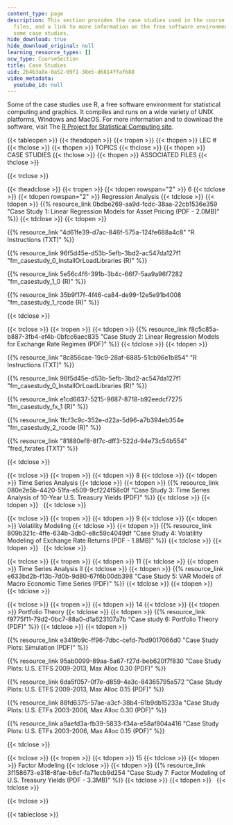 ```yaml
---
content_type: page
description: This section provides the case studies used in the course, associated
  files, and a link to more information on the free software environment used for
  some case studies.
hide_download: true
hide_download_original: null
learning_resource_types: []
ocw_type: CourseSection
title: Case Studies
uid: 2b463a8a-0a52-09f1-38e5-d6814ffaf688
video_metadata:
  youtube_id: null
---
```


Some of the case studies use R, a free software environment for statistical computing and graphics. It compiles and runs on a wide variety of UNIX platforms, Windows and MacOS. For more information and to download the software, visit The [R Project for Statistical Computing site](http://www.r-project.org/).

{{< tableopen >}}
{{< theadopen >}}
{{< tropen >}}
{{< thopen >}}
LEC #
{{< thclose >}}
{{< thopen >}}
TOPICS
{{< thclose >}}
{{< thopen >}}
CASE STUDIES
{{< thclose >}}
{{< thopen >}}
ASSOCIATED FILES
{{< thclose >}}

{{< trclose >}}

{{< theadclose >}}
{{< tropen >}}
{{< tdopen rowspan="2" >}}
6
{{< tdclose >}}
{{< tdopen rowspan="2" >}}
Regression Analysis
{{< tdclose >}}
{{< tdopen >}}
{{% resource_link 0bdbe269-aa9d-fcdc-38aa-22cb1536e359 "Case Study 1: Linear Regression Models for Asset Pricing (PDF - 2.0MB)" %}}
{{< tdclose >}}
{{< tdopen >}}


{{% resource_link "4d61fe39-d7ac-846f-575a-124fe688a4c8" "R Instructions (TXT)" %}}

{{% resource_link 96f5d45e-d53b-5efb-3bd2-ac547da127f1 "fm\_casestudy\_0\_InstallOrLoadLibraries (R)" %}}

{{% resource_link 5e56c4f6-391b-3b4c-66f7-5aa9a96f7282 "fm\_casestudy\_1\_0 (R)" %}}

{{% resource_link 35b9f17f-4f46-ca84-de99-12e5e91b4008 "fm\_casestudy\_1\_rcode (R)" %}}


{{< tdclose >}}

{{< trclose >}}
{{< tropen >}}
{{< tdopen >}}
{{% resource_link f8c5c85a-b887-3fb4-ef4b-0bfcc6aec835 "Case Study 2: Linear Regression Models for Exchange Rate Regimes (PDF)" %}}
{{< tdclose >}}
{{< tdopen >}}


{{% resource_link "8c856cae-19c9-28af-6885-51cb96e1b854" "R Instructions (TXT)" %}}

{{% resource_link 96f5d45e-d53b-5efb-3bd2-ac547da127f1 "fm\_casestudy\_0\_InstallOrLoadLibraries (R)" %}}

{{% resource_link e1cd6637-5215-9687-8718-b92eedcf7275 "fm\_casestudy\_fx\_1 (R)" %}}

{{% resource_link 1fcf3c9c-352e-d22a-5d96-a7b394eb354e "fm\_casestudy\_2\_rcode (R)" %}}

{{% resource_link "81880ef8-8f7c-dff3-522d-94e73c54b554" "fred\_fxrates (TXT)" %}}


{{< tdclose >}}

{{< trclose >}}
{{< tropen >}}
{{< tdopen >}}
8
{{< tdclose >}}
{{< tdopen >}}
Time Series Analysis
{{< tdclose >}}
{{< tdopen >}}
{{% resource_link 080e2e5b-4420-51fa-e509-9cf224f58c0f "Case Study 3: Time Series Analysis of 10-Year U.S. Treasury Yields (PDF)" %}}
{{< tdclose >}}
{{< tdopen >}}
 
{{< tdclose >}}

{{< trclose >}}
{{< tropen >}}
{{< tdopen >}}
9
{{< tdclose >}}
{{< tdopen >}}
Volatility Modeling
{{< tdclose >}}
{{< tdopen >}}
{{% resource_link 809b321c-4ffe-634b-3db0-e8c59c4049df "Case Study 4: Volatility Modeling of Exchange Rate Returns (PDF - 1.8MB)" %}}
{{< tdclose >}}
{{< tdopen >}}
 
{{< tdclose >}}

{{< trclose >}}
{{< tropen >}}
{{< tdopen >}}
11
{{< tdclose >}}
{{< tdopen >}}
Time Series Analysis II
{{< tdclose >}}
{{< tdopen >}}
{{% resource_link e633bd2b-f13b-7d0b-9d80-67f6b00db398 "Case Study 5: VAR Models of Macro Economic Time Series (PDF)" %}}
{{< tdclose >}}
{{< tdopen >}}
 
{{< tdclose >}}

{{< trclose >}}
{{< tropen >}}
{{< tdopen >}}
14
{{< tdclose >}}
{{< tdopen >}}
Portfolio Theory
{{< tdclose >}}
{{< tdopen >}}
{{% resource_link f9775f11-79d2-0bc7-88a0-d1a623107a7b "Case study 6: Portfolio Theory (PDF)" %}}
{{< tdclose >}}
{{< tdopen >}}


{{% resource_link e3419b9c-ff96-7dbc-cefd-7bd9017066d0 "Case Study Plots: Simulation (PDF)" %}}

{{% resource_link 95ab0099-89aa-5a67-f27d-beb620f7f830 "Case Study Plots: U.S. ETFS 2009-2013, Max Alloc 0.30 (PDF)" %}}

{{% resource_link 6da5f057-0f7e-d859-4a3c-84365795a572 "Case Study Plots: U.S. ETFS 2009-2013, Max Alloc 0.15 (PDF)" %}}

{{% resource_link 88fd6375-57ae-a3cf-38b4-61b9db15233a "Case Study Plots: U.S. ETFs 2003-2006, Max Alloc 0.30 (PDF)" %}}

{{% resource_link a9aefd3a-fb39-5833-f34a-e58af804a416 "Case Study Plots: U.S. ETFs 2003-2006, Max Alloc 0.15 (PDF)" %}}


{{< tdclose >}}

{{< trclose >}}
{{< tropen >}}
{{< tdopen >}}
15
{{< tdclose >}}
{{< tdopen >}}
Factor Modeling
{{< tdclose >}}
{{< tdopen >}}
{{% resource_link 3f158673-e318-8fae-b6cf-fa71ecb9d254 "Case Study 7: Factor Modeling of U.S. Treasury Yields (PDF - 3.3MB)" %}}
{{< tdclose >}}
{{< tdopen >}}
 
{{< tdclose >}}

{{< trclose >}}

{{< tableclose >}}